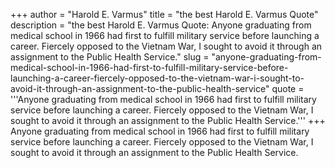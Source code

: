 +++
author = "Harold E. Varmus"
title = "the best Harold E. Varmus Quote"
description = "the best Harold E. Varmus Quote: Anyone graduating from medical school in 1966 had first to fulfill military service before launching a career. Fiercely opposed to the Vietnam War, I sought to avoid it through an assignment to the Public Health Service."
slug = "anyone-graduating-from-medical-school-in-1966-had-first-to-fulfill-military-service-before-launching-a-career-fiercely-opposed-to-the-vietnam-war-i-sought-to-avoid-it-through-an-assignment-to-the-public-health-service"
quote = '''Anyone graduating from medical school in 1966 had first to fulfill military service before launching a career. Fiercely opposed to the Vietnam War, I sought to avoid it through an assignment to the Public Health Service.'''
+++
Anyone graduating from medical school in 1966 had first to fulfill military service before launching a career. Fiercely opposed to the Vietnam War, I sought to avoid it through an assignment to the Public Health Service.
